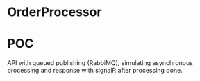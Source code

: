# OrderProcessor
# POC

API with queued publishing (RabbiMQ), simulating asynchronous processing and response with signalR after processing done.
